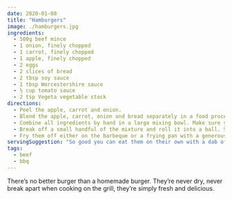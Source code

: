 ```yaml
---
date: 2020-01-08
title: "Hamburgers"
image: ./hamburgers.jpg
ingredients:
  - 500g beef mince
  - 1 onion, finely chopped
  - 1 carrot, finely chopped
  - 1 apple, finely chopped
  - 2 eggs
  - 2 slices of bread
  - 2 tbsp soy sauce
  - 1 tbsp Worcestershire sauce
  - ½ cup tomato sauce
  - 2 tsp Vegeta vegetable stock
directions:
  - Peel the apple, carrot and onion.
  - Blend the apple, carrot, onion and bread separately in a food processor.
  - Combine all ingredients by hand in a large mixing bowl. Make sure you mix everything thoroughly, otherwise they’ll fall apart when you cook them!
  - Break off a small handful of the mixture and roll it into a ball. Set aside on a plate and repeat until all of the mixture is used.
  - Fry them off either on the barbeque or a frying pan with a generous amount of olive oil.
servingSuggestion: "So good you can eat them on their own with a dab of tomato sauce. Alternatively, throw them in a toasted bun with your favourite burger condiments."
tags:
  - beef
  - bbq
---
```


There’s no better burger than a homemade burger. They’re never dry, never break apart when cooking on the grill, they’re simply fresh and delicious.
